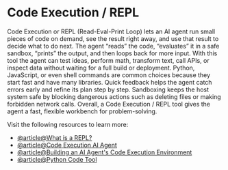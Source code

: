 # Code Execution / REPL

Code Execution or REPL (Read-Eval-Print Loop) lets an AI agent run small pieces of code on demand, see the result right away, and use that result to decide what to do next. The agent “reads” the code, “evaluates” it in a safe sandbox, “prints” the output, and then loops back for more input. With this tool the agent can test ideas, perform math, transform text, call APIs, or inspect data without waiting for a full build or deployment. Python, JavaScript, or even shell commands are common choices because they start fast and have many libraries. Quick feedback helps the agent catch errors early and refine its plan step by step. Sandboxing keeps the host system safe by blocking dangerous actions such as deleting files or making forbidden network calls. Overall, a Code Execution / REPL tool gives the agent a fast, flexible workbench for problem-solving.

Visit the following resources to learn more:

- [@article@What is a REPL?](https://docs.replit.com/getting-started/intro-replit)
- [@article@Code Execution AI Agent](https://docs.praison.ai/features/codeagent)
- [@article@Building an AI Agent's Code Execution Environment](https://murraycole.com/posts/ai-code-execution-environment)
- [@article@Python Code Tool](https://python.langchain.com/docs/integrations/tools/python/)
